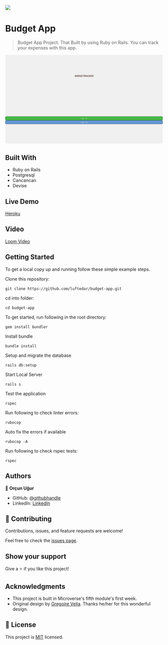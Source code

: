 ![](https://img.shields.io/badge/Microverse-blueviolet)

# Budget App

> Budget App Project. That Built by using Ruby on Rails. You can track your expenses with this app.

![screenshot](./app_screenshot.png)

## Built With

- Ruby on Rails
- Postgresql
- Cancancan
- Devise

## Live Demo

[Heroku](https://thawing-crag-46611.herokuapp.com/)

## Video

[Loom Video](https://www.loom.com/share/cf50c4768f7940ceb8468c57cb80db66?focus_title=1&muted=1&from_recorder=1)


## Getting Started


To get a local copy up and running follow these simple example steps.

Clone this repository:

```
git clone https://github.com/luftedar/budget-app.git
```


cd into folder:

```
cd budget-app
```

To get started, run following in the root directory:

```
gem install bundler
```

Install bundle

```
bundle install
```

Setup and migrate the database

```
rails db:setup
```

Start Local Server
```
rails s
```

Test the application

```
rspec
```

Run following to check linter errors:

```
rubocop
```

Auto fix the errors if available

```
rubocop -A
```

Run following to check rspec tests:

```
rspec
```


## Authors

👤 **Orçun Uğur**

- GitHub: [@githubhandle](https://github.com/luftedar)
- LinkedIn: [LinkedIn](https://www.linkedin.com/in/orcunugur)

## 🤝 Contributing

Contributions, issues, and feature requests are welcome!

Feel free to check the [issues page](../../issues/).

## Show your support

Give a ⭐️ if you like this project!

## Acknowledgments

- This project is built in Microverse's fifth module's first week.
- Original design by [Gregoire Vella](https://www.behance.net/gallery/19759151/Snapscan-iOs-design-and-branding?tracking_source=). Thanks he/her for this wonderful design.

## 📝 License

This project is [MIT](./MIT.md) licensed.
